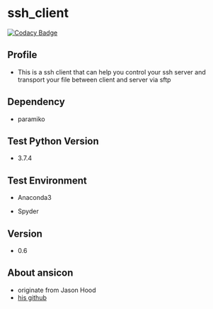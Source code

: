 # ssh_client

[![Codacy Badge](https://api.codacy.com/project/badge/Grade/8fedc6c1ae0c4be5b7e37c290fca78a3)](https://www.codacy.com/manual/wadx2019/ssh_client?utm_source=github.com&amp;utm_medium=referral&amp;utm_content=wadx2019/ssh_client&amp;utm_campaign=Badge_Grade)

## Profile

- This is a ssh client that can help you control your ssh server and transport your file between client and server via sftp  

## Dependency

- paramiko

## Test Python Version

- 3.7.4

## Test Environment

- Anaconda3
  
- Spyder

## Version
 
- 0.6

## About ansicon

- originate from Jason Hood
- [his github](https://github.com/wadx2019/ansicon)
